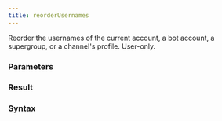 ```yaml
---
title: reorderUsernames
---
```


Reorder the usernames of the current account, a bot account, a supergroup, or a channel's profile. User-only.


### Parameters 



### Result 



### Syntax





